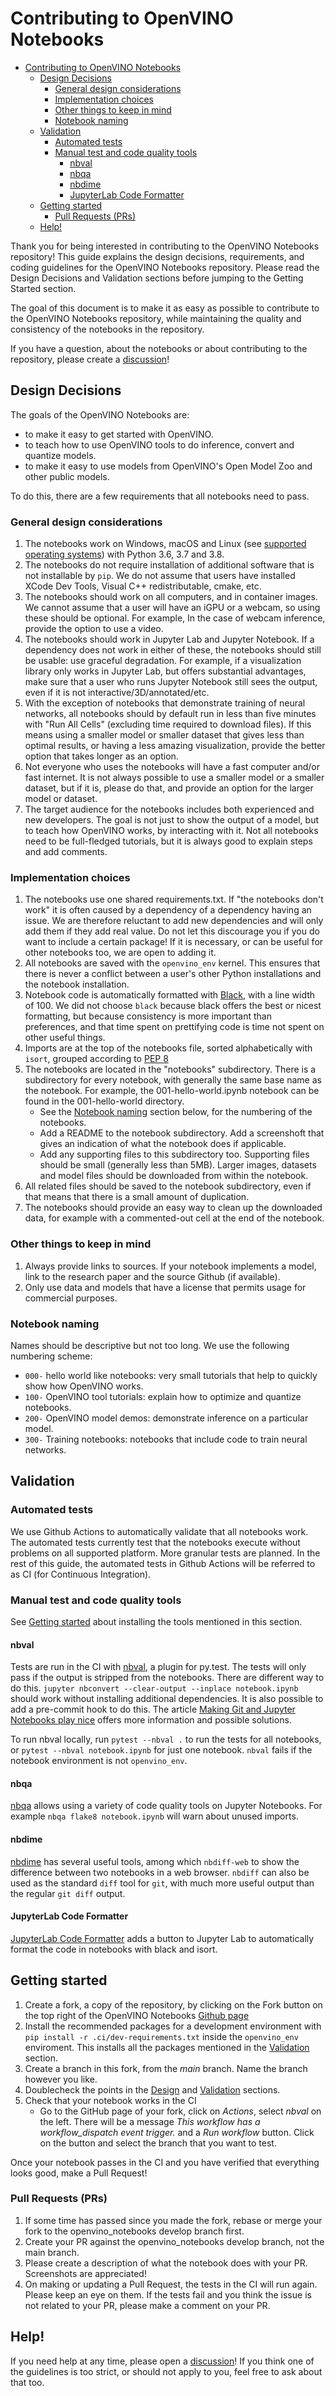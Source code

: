 # Contributing to OpenVINO Notebooks

- [Contributing to OpenVINO Notebooks](#contributing-to-openvino-notebooks)
  - [Design Decisions](#design-decisions)
    - [General design considerations](#general-design-considerations)
    - [Implementation choices](#implementation-choices)
    - [Other things to keep in mind](#other-things-to-keep-in-mind)
    - [Notebook naming](#notebook-naming)
  - [Validation](#validation)
    - [Automated tests](#automated-tests)
    - [Manual test and code quality tools](#manual-test-and-code-quality-tools)
      - [nbval](#nbval)
      - [nbqa](#nbqa)
      - [nbdime](#nbdime)
      - [JupyterLab Code Formatter](#jupyterlab-code-formatter)
  - [Getting started](#getting-started)
    - [Pull Requests (PRs)](#pull-requests-prs)
  - [Help!](#help)

Thank you for being interested in contributing to the OpenVINO Notebooks repository! This guide
explains the design decisions, requirements, and coding guidelines for the OpenVINO Notebooks
repository.  Please read the Design Decisions and Validation sections before jumping to the Getting
Started section.

The goal of this document is to make it as easy as possible to contribute to the OpenVINO Notebooks
repository, while maintaining the quality and consistency of the notebooks in the repository.

If you have a question, about the notebooks or about contributing to the repository, please create a
[discussion](https://github.com/openvinotoolkit/openvino_notebooks/issues)!

## Design Decisions

The goals of the OpenVINO Notebooks are:

- to make it easy to get started with OpenVINO.
- to teach how to use OpenVINO tools to do inference, convert and quantize models.
- to make it easy to use models from OpenVINO's Open Model Zoo and other public models.

To do this, there are a few requirements that all notebooks need to pass.

### General design considerations

1. The notebooks work on Windows, macOS and Linux (see [supported operating
   systems](https://github.com/openvinotoolkit/openvino_notebooks#%EF%B8%8F-system-requirements))
   with Python 3.6, 3.7 and 3.8.
2. The notebooks do not require installation of additional software that is not installable by
   `pip`. We do not assume that users have installed XCode Dev Tools, Visual C++ redistributable,
   cmake, etc.
3. The notebooks should work on all computers, and  in container images. We cannot assume that a
   user will have an iGPU or a webcam, so using these should be optional. For example, In the case
   of webcam inference, provide the option to use a video.
4. The notebooks should work in Jupyter Lab and Jupyter Notebook. If a dependency does not work in
   either of these, the notebooks should still be usable: use graceful degradation. For example, if
   a visualization library only works in Jupyter Lab, but offers substantial advantages, make sure
   that a user who runs Jupyter Notebook still sees the output, even if it is not
   interactive/3D/annotated/etc.
5. With the exception of notebooks that demonstrate training of neural networks, all notebooks
   should by default run in less than five minutes with "Run All Cells" (excluding time required to
   download files). If this means using a smaller model or smaller dataset that gives less than
   optimal results, or having a less amazing visualization, provide the better option that takes
   longer as an option.
6. Not everyone who uses the notebooks will have a fast computer and/or fast internet. It is not
   always possible to use a smaller model or a smaller dataset, but if it is, please do that, and
   provide an option for the larger model or dataset.
7. The target audience for the notebooks includes both experienced and new developers. The goal is
   not just to show the output of a model, but to teach how OpenVINO works, by interacting with it.
   Not all notebooks need to be full-fledged tutorials, but it is always good to explain steps and
   add comments.

### Implementation choices

1. The notebooks use one shared requirements.txt. If "the notebooks don't work" it is often caused
   by a dependency of a dependency having an issue. We are therefore reluctant to add new
   dependencies and will only add them if they add real value. Do not let this discourage you if
   you do want to include a certain package! If it is necessary, or can be useful for other
   notebooks too, we are open to adding it.
2. All notebooks are saved with the `openvino_env` kernel. This ensures that there is never a
   conflict between a user's other Python installations and the notebook installation.
3. Notebook code is automatically formatted with [Black](https://github.com/psf/black), with a line
   width of 100. We did not choose `black` because black offers the best or nicest formatting, but
   because consistency is more important than preferences, and that time spent on prettifying code
   is time not spent on other useful things.
4. Imports are at the top of the notebooks file, sorted alphabetically with `isort`, grouped
   according to [PEP 8](https://pep8.org/#imports)
5. The notebooks are located in the "notebooks" subdirectory. There is a subdirectory for every
   notebook, with generally the same base name as the notebook.  For example, the
   001-hello-world.ipynb notebook can be found in the 001-hello-world directory.
   - See the [Notebook naming](#notebook-naming) section below, for the
     numbering of the notebooks.
   - Add a README to the notebook subdirectory. Add a screenshoft that gives an indication of what
     the notebook does if applicable.
   - Add any supporting files to this subdirectory too. Supporting files should
     be small (generally less than 5MB). Larger images, datasets and model
     files should be downloaded from within the notebook.
6. All related files should be saved to the notebook subdirectory, even if that means that there is
   a small amount of duplication.
7. The notebooks should provide an easy way to clean up the downloaded data, for example with a
   commented-out cell at the end of the notebook.


### Other things to keep in mind

1. Always provide links to sources. If your notebook implements a model, link to the research paper
   and the source Github (if available).
2. Only use data and models that have a license that permits usage for commercial purposes.

### Notebook naming

Names should be descriptive but not too long. We use the following numbering scheme:

- `000-` hello world like notebooks: very small tutorials that help to quickly show how OpenVINO works.
- `100-` OpenVINO tool tutorials: explain how to optimize and quantize notebooks.
- `200-` OpenVINO model demos: demonstrate inference on a particular model.
- `300-` Training notebooks: notebooks that include code to train neural networks.

## Validation

### Automated tests

We use Github Actions to automatically validate that all notebooks work. The automated tests
currently test that the notebooks execute without problems on all supported platform. More granular
tests are planned. In the rest of this guide, the automated tests in Github Actions will be
referred to as CI (for Continuous Integration).

### Manual test and code quality tools

See [Getting started](#getting-started) about installing the tools mentioned in this section.

#### nbval

Tests are run in the CI with [nbval](https://github.com/computationalmodelling/nbval), a plugin for
py.test. The tests will only pass if the output is stripped from the notebooks. There are different
way to do this. `jupyter nbconvert --clear-output --inplace notebook.ipynb` should work without
installing additional dependencies. It is also possible to add a pre-commit hook to do this. The
article [Making Git and Jupyter Notebooks play
nice](http://timstaley.co.uk/posts/making-git-and-jupyter-notebooks-play-nice/) offers more
information and possible solutions.

To run nbval locally, run `pytest --nbval .` to run the tests for all notebooks, or `pytest --nbval
notebook.ipynb` for just one notebook. `nbval` fails if the notebook environment is not
`openvino_env`.

#### nbqa

[nbqa](https://github.com/nbQA-dev/nbQA) allows using a variety of code quality tools on Jupyter
Notebooks. For example `nbqa flake8 notebook.ipynb` will warn about unused imports.

#### nbdime

[nbdime](https://github.com/jupyter/nbdime) has several useful tools, among which `nbdiff-web` to
show the difference between two notebooks in a web browser. `nbdiff` can also be used as the
standard `diff` tool for `git`, with much more useful output than the regular `git diff` output.

#### JupyterLab Code Formatter

[JupyterLab Code Formatter](https://jupyterlab-code-formatter.readthedocs.io/en/latest/) adds a
button to Jupyter Lab to automatically format the code in notebooks with black and isort.

## Getting started

1. Create a fork, a copy of the repository, by clicking on the Fork button on the top right of the
   OpenVINO Notebooks [Github page](https://github.com/openvinotoolkit/openvino_notebooks)
2. Install the recommended packages for a development environment with `pip install -r
   .ci/dev-requirements.txt` inside the `openvino_env` enviroment. This installs all the packages
   mentioned in the [Validation](#Validation) section.
3. Create a branch in this fork, from the *main* branch. Name the
   branch however you like.
4. Doublecheck the points in the [Design](#Design) and [Validation](#Validation) sections.
5. Check that your notebook works in the CI
   - Go to the GitHub page of your fork, click on _Actions_, select _nbval_ on the left. There will
     be a message _This workflow has a workflow_dispatch event trigger._ and a _Run workflow_ button.
     Click on the button and select the branch that you want to test.

Once your notebook passes in the CI and you have verified that everything looks good, make a Pull Request!

### Pull Requests (PRs)

1. If some time has passed since you made the fork, rebase or merge your fork to the
   openvino_notebooks develop branch first.
2. Create your PR against the openvino_notebooks develop branch, not the main branch.
3. Please create a description of what the notebook does with your PR. Screenshots are appreciated!
4. On making or updating a Pull Request, the tests in the CI will run again. Please keep an
   eye on them. If the tests fail and you think the issue is not related to your PR, please make a comment on your PR.

## Help!

If you need help at any time, please open a
[discussion](https://github.com/openvinotoolkit/openvino_notebooks/issues)! If you think one of the
guidelines is too strict, or should not apply to you, feel free to ask about that too.

